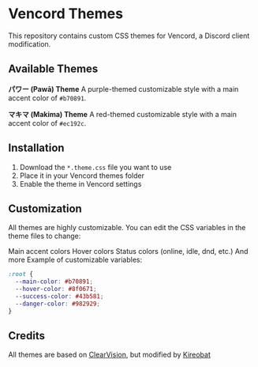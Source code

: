 # Vencord Themes

This repository contains custom CSS themes for Vencord, a Discord client modification.

## Available Themes

**パワー (Pawā) Theme**
A purple-themed customizable style with a main accent color of `#b70891`.

**マキマ (Makima) Theme**
A red-themed customizable style with a main accent color of `#ec192c`.

## Installation

1. Download the `*.theme.css` file you want to use
2. Place it in your Vencord themes folder
3. Enable the theme in Vencord settings

## Customization

All themes are highly customizable. You can edit the CSS variables in the theme files to change:

Main accent colors
Hover colors
Status colors (online, idle, dnd, etc.)
And more
Example of customizable variables:

```css
:root {
  --main-color: #b70891;
  --hover-color: #8f0671;
  --success-color: #43b581;
  --danger-color: #982929;
}
```

## Credits

All themes are based on [ClearVision](https://github.com/ClearVision/ClearVision-v6), but modified by [Kireobat](https://github.com/Kireobat)
